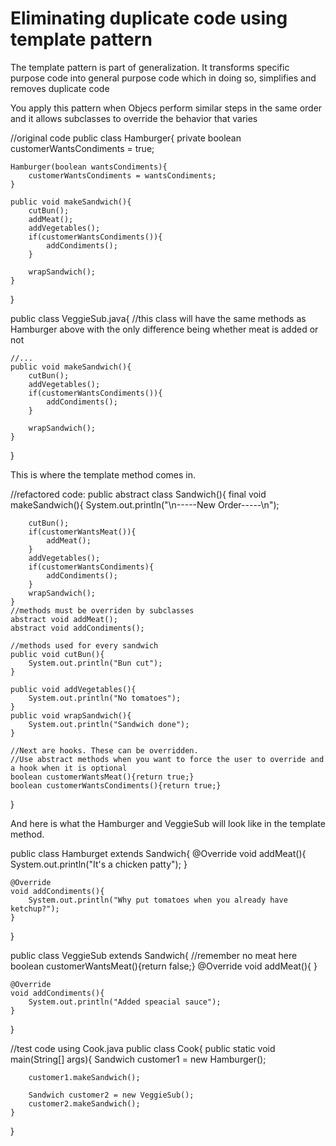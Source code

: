 # Eliminating duplicate code using template pattern

The template pattern is part of generalization. It transforms specific purpose code into general purpose code which in doing so, simplifies and removes duplicate code

You apply this pattern when Objecs perform similar steps in the same order and it allows subclasses to override the behavior that varies

//original code
public class Hamburger{
    private boolean customerWantsCondiments = true;

    Hamburger(boolean wantsCondiments){
        customerWantsCondiments = wantsCondiments;
    }

    public void makeSandwich(){
        cutBun();
        addMeat();
        addVegetables();
        if(customerWantsCondiments()){
            addCondiments();
        }

        wrapSandwich();
    }
}

public class VeggieSub.java{
    //this class will have the same methods as Hamburger above with the only difference being whether meat is added or not

    //...
    public void makeSandwich(){
        cutBun();
        addVegetables();
        if(customerWantsCondiments()){
            addCondiments();
        }

        wrapSandwich();
    }
}

This is where the template method comes in.

//refactored code:
public abstract class Sandwich(){
    final void makeSandwich(){
        System.out.println("\n-----New Order-----\n");
        
        cutBun();
        if(customerWantsMeat()){
            addMeat();
        }
        addVegetables();
        if(customerWantsCondiments){
            addCondiments();
        }
        wrapSandwich();
    }
    //methods must be overriden by subclasses
    abstract void addMeat();
    abstract void addCondiments();

    //methods used for every sandwich
    public void cutBun(){
        System.out.println("Bun cut");
    }

    public void addVegetables(){
        System.out.println("No tomatoes");
    }
    public void wrapSandwich(){
        System.out.println("Sandwich done");
    }

    //Next are hooks. These can be overridden.
    //Use abstract methods when you want to force the user to override and a hook when it is optional
    boolean customerWantsMeat(){return true;}
    boolean customerWantsCondiments(){return true;}
}

And here is what the Hamburger and VeggieSub will look like in the template method.

public class Hamburget extends Sandwich{
    @Override
    void addMeat(){
        System.out.println("It's a chicken patty");
    }

    @Override
    void addCondiments(){
        System.out.println("Why put tomatoes when you already have ketchup?");
    }
}

public class VeggieSub extends Sandwich{
    //remember no meat here
    boolean customerWantsMeat(){return false;}
    @Override
    void addMeat(){
    }

    @Override
    void addCondiments(){
        System.out.println("Added speacial sauce");
    }
}

//test code using Cook.java
public class Cook{
    public static void main(String[] args){
        Sandwich customer1 = new Hamburger();

        customer1.makeSandwich();

        Sandwich customer2 = new VeggieSub();
        customer2.makeSandwich();
    }
}